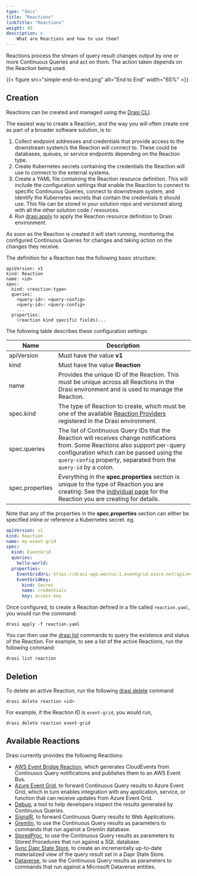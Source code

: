 ```yaml
---
type: "docs"
title: "Reactions"
linkTitle: "Reactions"
weight: 40
description: >
    What are Reactions and how to use them?
---
```


Reactions process the stream of query result changes output by one or more Continuous Queries and act on them. The action taken depends on the Reaction being used. 

{{< figure src="simple-end-to-end.png" alt="End to End" width="65%" >}}

## Creation
Reactions can be created and managed using the [Drasi CLI](/reference/command-line-interface/). 

The easiest way to create a Reaction, and the way you will often create one as part of a broader software solution, is to:

1. Collect endpoint addresses and credentials that provide access to the downstream system/s the Reaction will connect to. These could be databases, queues, or service endpoints depending on the Reaction type.
1. Create Kubernetes secrets containing the credentials the Reaction will use to connect to the external systems. 
1. Create a YAML file containing the Reaction resource definition. This will include the configuration settings that enable the Reaction to connect to specific Continuous Queries, connect to downstream system, and identify the Kubernetes secrets that contain the credentials it should use. This file can be stored in your solution repo and versioned along with all the other solution code / resources.
1. Run [drasi apply](/reference/command-line-interface/#drasi-apply) to apply the Reaction resource definition to  Drasi environment.

As soon as the Reaction is created it will start running, monitoring the configured Continuous Queries for changes and taking action on the changes they receive.

The definition for a Reaction has the following basic structure:

```
apiVersion: v1
kind: Reaction
name: <id>
spec:
  kind: <reaction-type>
  queries:
    <query-id>: <query-config>
    <query-id>: <query-config>
    ...
  properties:
    (reaction kind specific fields)...
```
The following table describes these configuration settings:

|Name|Description|
|-|-|
|apiVersion|Must have the value **v1**|
|kind|Must have the value **Reaction**|
|name|Provides the unique ID of the Reaction. This must be unique across all Reactions in the Drasi environment and is used to manage the Reaction.|
|spec.kind|The type of Reaction to create, which must be one of the available [Reaction Providers](/how-to-guides/configure-reactions/) registered in the Drasi environment.|
|spec.queries|The list of Continuous Query IDs that the Reaction will receives change notifications from. Some Reactions also support per-query configuration which can be passed using the `query-config` property, separated from the `query-id` by a colon.|
|spec.properties|Everything in the **spec.properties** section is unique to the type of Reaction you are creating. See the [individual page](/how-to-guides/configure-reactions/) for the Reaction you are creating for details.


Note that any of the properties in the **spec.properties** section can either be specified inline or reference a Kubernetes secret. eg. 

```yaml
apiVersion: v1
kind: Reaction
name: my-event-grid
spec:
  kind: EventGrid
  queries:
    hello-world:
  properties:
    EventGridUri: https://drasi-app.westus-1.eventgrid.azure.net/api/events
    EventGridKey: 
      kind: Secret
      name: credentials
      key: access-key        
```

Once configured, to create a Reaction defined in a file called `reaction.yaml`, you would run the command:

```
drasi apply -f reaction.yaml
```

You can then use the [drasi list](/reference/command-line-interface/#drasi-list) commands to query the existence and status of the Reaction. For example, to see a list of the active Reactions, run the following command:

```
drasi list reaction
```

## Deletion
To delete an active Reaction, run the following [drasi delete](/reference/command-line-interface/#drasi-delete) command:

```
drasi delete reaction <id>
```

For example, if the Reaction ID is `event-grid`, you would run,

```
drasi delete reaction event-grid
```

## Available Reactions
Drasi currently provides the following Reactions:

- [AWS Event Bridge Reaction](/how-to-guides/configure-reactions/configure-aws-eventbridge-reaction/), which generates CloudEvents from Continuous Query notifications and publishes them to an AWS Event Bus.
- [Azure Event Grid](/how-to-guides/configure-reactions/configure-azure-eventgrid-reaction/), to forward Continuous Query results to Azure Event Grid, which in turn enables integration with any application, service, or function that can receive updates from Azure Event Grid.
- [Debug](/how-to-guides/configure-reactions/configure-drasi-debug-reaction/), a tool to help developers inspect the results generated by Continuous Queries.
- [SignalR](/how-to-guides/configure-reactions/configure-signalr-reaction/), to forward Continuous Query results to Web Applications.
- [Gremlin](/how-to-guides/configure-reactions/configure-gremlin-command-reaction/), to use the Continuous Query results as parameters to commands that run against a Gremlin database.
- [StoredProc](/how-to-guides/configure-reactions/configure-sql-stored-proc-reaction/), to use the Continuous Query results as parameters to Stored Procedures that run against a SQL database.
- [Sync Dapr State Store](/how-to-guides/configure-reactions/configure-sync-dapr-statestore-reaction/), to create an incrementally up-to-date materialized view of the query result set in a Dapr State Store.
- [Dataverse](/how-to-guides/configure-reactions/configure-dataverse-reaction/), to use the Continuous Query results as parameters to commands that run against a Microsoft Dataverse entities.
